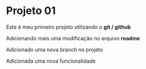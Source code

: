 # Projeto 01

Este é meu primeiro projeto utilizando o **git / github**

Adicionando mais uma modificação no arquivo **readme**

Adicionado uma nova branch no projeto

Adicionada uma nova funcionalidade
